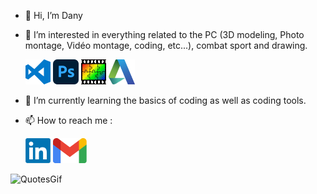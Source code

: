 - 👋 Hi, I’m Dany
- 👀 I’m interested in everything related to the PC (3D modeling, Photo montage, Vidéo montage, coding, etc...), combat sport and drawing.

  <img src="img/visual-studio-code-logo-png-transparent.png">
  <img src="img/png-transparent-adobe-photoshop-macos-bigsur-icon-thumbnail.png">
  <img src="img/PhotoFiltre.gif">
  <img src="img/Autodesk_Logo_A_only.svg.png">


- 🌱 I’m currently learning the basics of coding as well as coding tools.
- 📫 How to reach me :<br>


  [![LinkedIn](img/LinkedIn.png)](https://www.linkedin.com/in/dany-houssin-923818300/)
  [![Gmail](img/Gmail.png)](https://www.linkedin.com/in/dany-houssin-923818300/)

![QuotesGif](https://github.com/DanyHoussin/DanyHoussin/assets/164888564/f5bbbe51-acd3-4812-ad83-3f258f1e1f78)




<!---
Lesaaang21/Lesaaang21 is a ✨ special ✨ repository because its `README.md` (this file) appears on your GitHub profile.
You can click the Preview link to take a look at your changes.
--->

